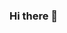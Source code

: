 ### Hi there 👋

<!--
**EG-CHEN/EG-CHEN** is a ✨ _special_ ✨ repository because its `README.md` (this file) appears on your GitHub profile.

Here are some ideas to get you started:

- 🔭 I’m currently working on ECNU as a PHD student.
- 🌱 I’m currently learning some algorithm of network analysis
- 👯 I’m looking to collaborate on economic geography studies.
- 🤔 I’m looking for help with some 
- 💬 Ask me about ...
- 📫 How to reach me: ...
- 😄 Pronouns: ...
- ⚡ Fun fact: ...
-->
